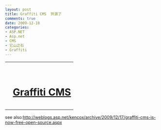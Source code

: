 ```yaml
---
layout: post
title: Graffiti CMS  开源了
comments: true
date: 2009-12-18
categories:
- ASP.NET
- Asp.net
- CMS
- 它山之石
- Graffiti
---
```


<table border="0" cellspacing="0" cellpadding="0"><tbody><tr><td style="height: 90px;" valign="middle"><div style="padding-left: 1.1em; padding-top: 1.1em; padding-bottom: 0.8em;">
<p></p>
<div class="ProjectTitleControl HalfMarginBottom">
<a id="ctl00_ctl00_MasterContent_ProjectTitleControl1_ProjectTitleLink" href="http://graffiticms.codeplex.com/"><img id="ctl00_ctl00_MasterContent_ProjectTitleControl1_ProjectLogo" class="HalfPaddingRight" style="border-width: 0px;" src="http://download.codeplex.com/Project/Download/FileDownload.aspx?ProjectName=graffiticms&amp;DownloadId=96612&amp;Build=16135" alt="" align="absmiddle"></a> <a id="ctl00_ctl00_MasterContent_ProjectTitleControl1_ProjectTitleLink1" href="http://graffiticms.codeplex.com/"><h1 id="ctl00_ctl00_MasterContent_ProjectTitleControl1_ProjectHeader" class="ProjectHeader NoMargin Inline"><span id="ctl00_ctl00_MasterContent_ProjectTitleControl1_TitleLabel">Graffiti CMS</span></h1>
<p></p></a>
</div>
<p></p>
</div></td></tr></tbody></table>
<p>see also:<a href="http://weblogs.asp.net/kencox/archive/2009/12/17/graffiti-cms-is-now-free-open-source.aspx" target="_blank">http://weblogs.asp.net/kencox/archive/2009/12/17/graffiti-cms-is-now-free-open-source.aspx</a></p>				
